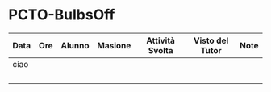 # PCTO-BulbsOff
Data  | Ore | Alunno | Masione | Attività Svolta | Visto del Tutor | Note
| - | - | - | - | - | - | - |
|ciao | | | | |
| | | | | |
| | | | | |
| | | | | |
| | | | | |
